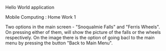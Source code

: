 Hello World application

Mobile Computing : Home Work 1 

Two options in the main screen - "Snoqualmie Falls" and "Ferris Wheels". On pressing either of them, will show the picture of the falls or the wheels respectively.
On the image there is the option of going bacl to the main menu by pressing the button "Back to Main Menu".
